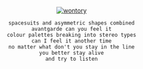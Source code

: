 <div align="center">
  
[![wontory](https://tech-orbit.wontory.dev/api?tech=Typescript,React,Next.js,Tailwind%20CSS&size=500&title=wontory)](https://github.com/wontory/tech-orbit)  

```
𝚜𝚙𝚊𝚌𝚎𝚜𝚞𝚒𝚝𝚜 𝚊𝚗𝚍 𝚊𝚜𝚢𝚖𝚖𝚎𝚝𝚛𝚒𝚌 𝚜𝚑𝚊𝚙𝚎𝚜 𝚌𝚘𝚖𝚋𝚒𝚗𝚎𝚍
𝚊𝚟𝚊𝚗𝚝𝚐𝚊𝚛𝚍𝚎 𝚌𝚊𝚗 𝚢𝚘𝚞 𝚏𝚎𝚎𝚕 𝚒𝚝
𝚌𝚘𝚕𝚘𝚞𝚛 𝚙𝚊𝚕𝚎𝚝𝚝𝚎𝚜 𝚋𝚛𝚎𝚊𝚔𝚒𝚗𝚐 𝚒𝚗𝚝𝚘 𝚜𝚝𝚎𝚛𝚎𝚘 𝚝𝚢𝚙𝚎𝚜
𝚌𝚊𝚗 𝙸 𝚏𝚎𝚎𝚕 𝚒𝚝 𝚊𝚗𝚘𝚝𝚑𝚎𝚛 𝚝𝚒𝚖𝚎
𝚗𝚘 𝚖𝚊𝚝𝚝𝚎𝚛 𝚠𝚑𝚊𝚝 𝚍𝚘𝚗'𝚝 𝚢𝚘𝚞 𝚜𝚝𝚊𝚢 𝚒𝚗 𝚝𝚑𝚎 𝚕𝚒𝚗𝚎
𝚢𝚘𝚞 𝚋𝚎𝚝𝚝𝚎𝚛 𝚜𝚝𝚊𝚢 𝚊𝚕𝚒𝚟𝚎
𝚊𝚗𝚍 𝚝𝚛𝚢 𝚝𝚘 𝚕𝚒𝚜𝚝𝚎𝚗
```

</div>

<!--
```
다양한 관점에서 문제를 분석하고
적극적인 자세로 해결해 나가는
프론트엔드 개발자, 조성원입니다.
UX/UI, 디자인 시스템, 애니메이션 등에 관심이 많습니다.
여러 서비스를 관찰하며 디자이너/기획자의 의도를 파악하는 것을 즐깁니다.
사용자와 회사, 모두의 입장에서 어떻게 개선할 수 있을지 고민합니다.
실전 경험을 통해 얻는 지식과 노하우를 중시합니다.
지식과 경험을 공유하여 함께 성장하는데 기여합니다.
```

[![wontory](https://img.shields.io/badge/wontory-0A66C2?logo=LinkedIn&logoColor=white)](https://www.linkedin.com/in/wontory/)
[![wontory.dev](https://img.shields.io/badge/wontory.dev-000000?logo=Astro&logoColor=white)](https://www.wontory.dev/)

**Experiences**

> **DDD 10기 ·** Web Frontend Developer  
> **아피스 ·** Frontend Developer <sub><sup>[유니음](https://www.unieum.kr/) · [제2회 교원그룹 AI 챌린지 대상 🥇](/documents/제2회%20교원그룹%20AI챌린지%20대회%20대상.pdf)</sup></sub>

**Contacts**

[![Kakao Mail](https://img.shields.io/badge/tjddnjsjo@kakao.com-FFCD00?logo=Kakao&logoColor=black)](tjddnjsjo@kakao.com)
[![Gmail](https://img.shields.io/badge/devwontory@gmail.com-EA4335?logo=Gmail&logoColor=white)](tjddnjsjo@kakao.com)
-->
